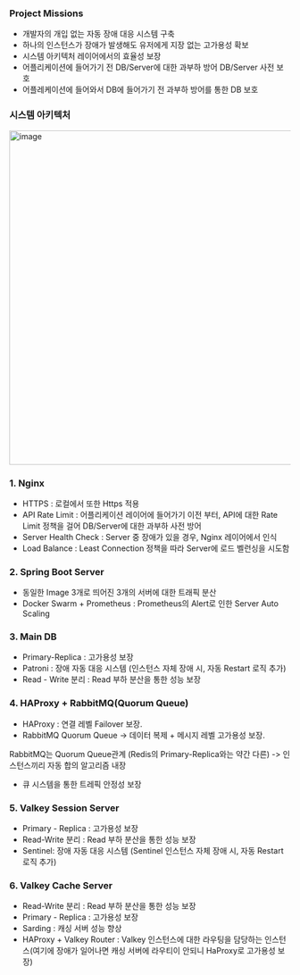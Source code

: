 ### Project Missions
* 개발자의 개입 없는 자동 장애 대응 시스템 구축 
* 하나의 인스턴스가 장애가 발생해도 유저에게 지장 없는 고가용성 확보 
* 시스템 아키텍처 레이어에서의 효율성 보장
* 어플리케이션에 들어가기 전 DB/Server에 대한 과부하 방어 DB/Server 사전 보호
* 어플레케이션에 들어와서 DB에 들어가기 전 과부하 방어를 통한 DB 보호

### 시스템 아키텍처 
<img width="805" height="599" alt="image" src="https://github.com/user-attachments/assets/a35ea2a1-5f76-45e8-aa14-d86e15b97ca7" />

### 1. Nginx 
* HTTPS : 로컬에서 또한 Https 적용
* API Rate Limit : 어플리케이션 레이어에 들어가기 이전 부터, API에 대한 Rate Limit 정책을 걸어 DB/Server에 대한 과부하 사전 방어 
* Server Health Check : Server 중 장애가 있을 경우, Nginx 레이어에서 인식 
* Load Balance : Least Connection 정책을 따라 Server에 로드 벨런싱을 시도함

### 2. Spring Boot Server
* 동일한 Image 3개로 띄어진 3개의 서버에 대한 트래픽 분산 
* Docker Swarm + Prometheus : Prometheus의 Alert로 인한 Server Auto Scaling

### 3. Main DB 
* Primary-Replica : 고가용성 보장
* Patroni : 장애 자동 대응 시스템 (인스턴스 자체 장애 시, 자동 Restart 로직 추가)
* Read - Write 분리 : Read 부하 분산을 통한 성능 보장

### 4. HAProxy + RabbitMQ(Quorum Queue) 
* HAProxy : 연결 레벨 Failover 보장.
* RabbitMQ Quorum Queue → 데이터 복제 + 메시지 레벨 고가용성 보장.

RabbitMQ는 Quorum Queue관계 (Redis의 Primary-Replica와는 약간 다른)
-> 인스턴스끼리 자동 합의 알고리즘 내장 
* 큐 시스템을 통한 트레픽 안정성 보장 

### 5. Valkey Session Server 
* Primary - Replica : 고가용성 보장
* Read-Write 분리 : Read 부하 분산을 통한 성능 보장
* Sentinel: 장애 자동 대응 시스템 (Sentinel 인스턴스 자체 장애 시, 자동 Restart 로직 추가) 
  
### 6. Valkey Cache Server 
 * Read-Write 분리 : Read 부하 분산을 통한 성능 보장
 * Primary - Replica : 고가용성 보장
 * Sarding : 캐싱 서버 성능 향상
 * HAProxy + Valkey Router : Valkey 인스턴스에 대한 라우팅을 담당하는 인스턴스(여기에 장애가 일어나면 캐싱 서버에 라우티이 안되니 HaProxy로 고가용성 보장)
